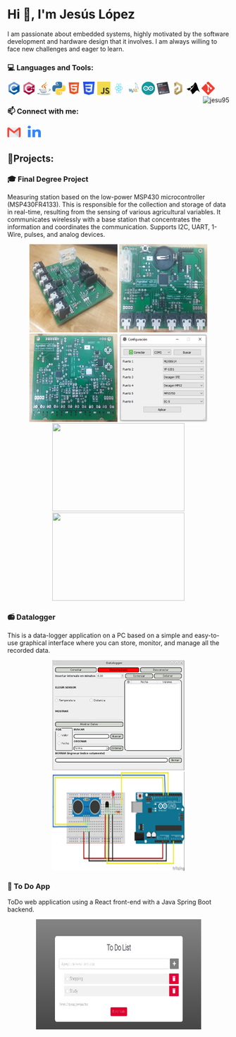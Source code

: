 # Hi 👋, I'm Jesús López
I am passionate about embedded systems, highly motivated by the software development and hardware design that it involves. I am always willing to face new challenges and eager to learn.

### 💻 Languages and Tools:
<p>
<img width="30" height="30" src="https://raw.githubusercontent.com/jesu95/jesu95/main/img/c-original.svg">
<img width="30" height="30" src="https://raw.githubusercontent.com/jesu95/jesu95/main/img/cplusplus-original.svg">
<img width="30" height="30" src="https://raw.githubusercontent.com/jesu95/jesu95/main/img/java-programming-language.svg">
<img width="30" height="30" src="https://raw.githubusercontent.com/jesu95/jesu95/main/img/python.svg">
<img width="30" height="30" src="https://raw.githubusercontent.com/jesu95/jesu95/main/img/html.svg">
<img width="30" height="30" src="https://raw.githubusercontent.com/jesu95/jesu95/main/img/CSS3.svg">
<img width="30" height="30" src="https://raw.githubusercontent.com/jesu95/jesu95/main/img/javascript.svg">
<img width="30" height="30" src="https://raw.githubusercontent.com/jesu95/jesu95/main/img/logo.svg">
<img width="30" height="30" src="https://raw.githubusercontent.com/jesu95/jesu95/main/img/mysql.svg">
<img width="30" height="30" src="https://raw.githubusercontent.com/jesu95/jesu95/main/img/arduino.svg">
<img width="30" height="30" src="https://raw.githubusercontent.com/jesu95/jesu95/main/img/msp430.png">
<img width="30" height="30" src="https://raw.githubusercontent.com/jesu95/jesu95/main/img/altium.png">
<img width="30" height="30" src="https://raw.githubusercontent.com/jesu95/jesu95/main/img/mathworks.svg">
<img width="30" height="30" src="https://raw.githubusercontent.com/jesu95/jesu95/main/img/git.svg">
<img align="right" src="https://github-readme-stats.vercel.app/api/top-langs?username=jesu95&show_icons=true&locale=en&layout=compact" alt="jesu95" />
</p>

### 📫 Connect with me:
<p>
<a href="mailto:jesu95.lopez@gmail.com"><img alt="Gmail" width="30" height="30" src="https://raw.githubusercontent.com/jesu95/jesu95/main/img/gmail.svg"></a>
&nbsp;&nbsp;&nbsp;<a href="https://www.linkedin.com/in/jesus-lopez-2a5745131/"><img alt="LinkedIn" width="30" height="30" src="https://raw.githubusercontent.com/jesu95/jesu95/main/img/linkedin.svg"></a>
</p>

## 🔭Projects:

### 🎓 Final Degree Project 

Measuring station based on the low-power MSP430 microcontroller (MSP430FR4133). This is responsible for the collection and storage of data in real-time, resulting from the sensing of various agricultural variables. It communicates wirelessly with a base station that concentrates the information and coordinates the communication. Supports I2C, UART, 1-Wire, pulses, and analog devices.

<p align="center">
<img width="200" height="200" src="https://raw.githubusercontent.com/jesu95/jesu95/main/img/pcb2.jpg">
<img width="200" height="200" src="https://raw.githubusercontent.com/jesu95/jesu95/main/img/pcb1.jpg">
<img width="200" height="200" src="https://raw.githubusercontent.com/jesu95/jesu95/main/img/pcb3.jpg">
<img width="200" height="200" src="https://raw.githubusercontent.com/jesu95/jesu95/main/img/app.jpg">
<img width="300" height="200" src="https://raw.githubusercontent.com/jesu95/jesu95/main/img/Medición de los sensores MPS2_EC5_5TE.jpg">
<img width="300" height="200" src="https://raw.githubusercontent.com/jesu95/jesu95/main/img/Medición de los sensores MLX90614_SHT3_DS18B20.jpg"> 
</p>

### 📻 Datalogger 

This is a data-logger application on a PC based on a simple and easy-to-use graphical interface where you can store, monitor, and manage all the recorded data.

<p align="center">
<img width="300" height="250" src="https://raw.githubusercontent.com/jesu95/jesu95/main/img/datalogger.png">
<img width="300" height="225" src="https://raw.githubusercontent.com/jesu95/jesu95/main/img/arduino.png">
</p>

### :memo: To Do App 

ToDo web application using a React front-end with a Java Spring Boot backend.

<p align="center">
<img width="375" height="250" src="https://raw.githubusercontent.com/jesu95/jesu95/main/img/To-Do-App.jpg">
</p>

